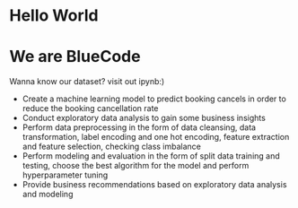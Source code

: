# Hello World
# We are BlueCode 

Wanna know our dataset? visit out ipynb:)

- Create a machine learning model to predict booking cancels in order to reduce the booking cancellation rate
- Conduct exploratory data analysis to gain some business insights
- Perform data preprocessing in the form of data cleansing, data transformation, label encoding and one hot encoding, feature extraction and feature selection, checking class imbalance
- Perform modeling and evaluation in the form of split data training and testing, choose the best algorithm for the model and perform hyperparameter tuning
- Provide business recommendations based on exploratory data analysis and modeling